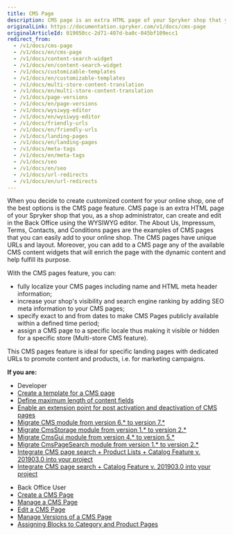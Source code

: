 ```yaml
---
title: CMS Page
description: CMS page is an extra HTML page of your Spryker shop that you can create and edit in the Back Office using the WYSIWYG editor.
originalLink: https://documentation.spryker.com/v1/docs/cms-page
originalArticleId: 019050cc-2d71-407d-ba0c-045bf109ecc1
redirect_from:
  - /v1/docs/cms-page
  - /v1/docs/en/cms-page
  - /v1/docs/content-search-widget
  - /v1/docs/en/content-search-widget
  - /v1/docs/customizable-templates
  - /v1/docs/en/customizable-templates
  - /v1/docs/multi-store-content-translation
  - /v1/docs/en/multi-store-content-translation
  - /v1/docs/page-versions
  - /v1/docs/en/page-versions
  - /v1/docs/wysiwyg-editor
  - /v1/docs/en/wysiwyg-editor
  - /v1/docs/friendly-urls
  - /v1/docs/en/friendly-urls
  - /v1/docs/landing-pages
  - /v1/docs/en/landing-pages
  - /v1/docs/meta-tags
  - /v1/docs/en/meta-tags
  - /v1/docs/seo
  - /v1/docs/en/seo
  - /v1/docs/url-redirects
  - /v1/docs/en/url-redirects
---
```


When you decide to create customized content for your online shop, one of the best options is the CMS page feature. CMS page is an extra HTML page of your Spryker shop that you, as a shop administrator, can create and edit in the Back Office using the WYSIWYG editor. The About Us, Impressum, Terms, Contacts, and Conditions pages are the examples of CMS pages that you can easily add to your online shop. The CMS pages have unique URLs and layout. Moreover, you can add to a CMS page any of the available CMS content widgets that will enrich the page with the dynamic content and help fulfill its purpose.

With the CMS pages feature, you can:

* fully localize your CMS pages including name and HTML meta header information;
* increase your shop's visibility and search engine ranking by adding SEO meta information to your CMS pages;
* specify exact to and from dates to make CMS Pages publicly available within a defined time period;
* assign a CMS page to a specific locale thus making it visible or hidden for a specific store (Multi-store CMS feature).

This CMS pages feature is ideal for specific landing pages with dedicated URLs to promote content and products, i.e. for marketing campaigns.

**If you are:**

<div class="mr-container">
    <div class="mr-list-container">
        <!-- col1 -->
        <div class="mr-col">
            <ul class="mr-list mr-list-green">
                <li class="mr-title">Developer</li>
                 <li><a href="https://documentation.spryker.com/v1/docs/ht-create-cms-templates#adding-a-template-for-a-cms-page" class="mr-link"> Create a template for a CMS page</a></li>
  <li><a href="https://documentation.spryker.com/v1/docs/content-fields-max-size" class="mr-link">Define maximum length of content fields</a></li>
<li><a href="https://documentation.spryker.com/v1/docs/cms-extension-points" class="mr-link">Enable an extension point for post activation and deactivation of CMS pages</a></li>
<li><a href="https://documentation.spryker.com/v1/docs/mg-cms#upgrading-from-version-6---to-version-7--" class="mr-link">Migrate CMS module from version 6.* to version 7.*</a></li>
 <li><a href="https://documentation.spryker.com/v1/docs/mg-cmsstorage#upgrading-from-version-1-to-version-2" class="mr-link">Migrate CmsStorage module from version 1.* to version 2.*</a></li><li><a href="https://documentation.spryker.com/v1/docs/mg-cms-gui#upgrading-from-version-4---to-version-5--" class="mr-link">Migrate CmsGui module from version 4.* to version 5.*</a></li>
 </li><li><a href="https://documentation.spryker.com/v1/docs/mg-cmspagesearch#upgrading-from-version-1-to-version-2" class="mr-link">Migrate CmsPageSearch module from version 1.* to version 2.*</a></li>
            <li><a href="https://documentation.spryker.com/v1/docs/cms-page-search-product-lists-catalog-feature-integration-201903" class="mr-link">Integrate CMS page search + Product Lists + Catalog Feature v. 201903.0 into your project </a></li>
  </li><li><a href="https://documentation.spryker.com/v1/docs/cms-pages-in-search-results-integration-201903" class="mr-link">Integrate CMS page search + Catalog Feature v. 201903.0 into your project</a></li>
   </ul>
        </div>
        <!-- col3 -->
        <div class="mr-col">
            <ul class="mr-list mr-list-red">
                <li class="mr-title">Back Office User</li>
                  </li><li><a href="https://documentation.spryker.com/v1/docs/creating-a-cms-page" class="mr-link">Create a CMS Page</a></li>
     </li><li><a href="https://documentation.spryker.com/v1/docs/managing-cms-pages" class="mr-link">Manage a CMS Page</a></li>
  </li><li><a href="https://documentation.spryker.com/v1/docs/editing-cms-pages" class="mr-link">Edit a CMS Page</a></li>
    </li><li><a href="https://documentation.spryker.com/v1/docs/cms-pages-versioning" class="mr-link">Manage Versions of a CMS Page</a></li>
    </li><li><a href="https://documentation.spryker.com/v1/docs/assigning-blocks-to-category-and-product-pages" class="mr-link">Assigning Blocks to Category and Product Pages</a></li>
